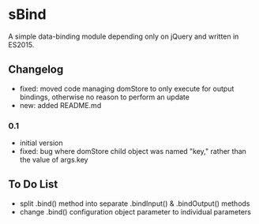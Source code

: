 # sBind
A simple data-binding module depending only on jQuery and written in ES2015.

## Changelog

* fixed: moved code managing domStore to only execute for output bindings, otherwise no reason to perform an update
* new: added README.md

### 0.1

* initial version
* fixed: bug where domStore child object was named "key," rather than the value of args.key

## To Do List

* split .bind() method into separate .bindInput() & .bindOutput() methods
* change .bind() configuration object parameter to individual parameters
